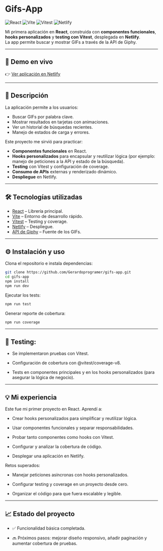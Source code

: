 # Gifs-App

![React](https://img.shields.io/badge/React-18-blue?logo=react)
![Vite](https://img.shields.io/badge/Vite-Frontend-purple?logo=vite)
![Vitest](https://img.shields.io/badge/Tests-Vitest-green?logo=vitest)
![Netlify](https://img.shields.io/badge/Deployed-Netlify-brightgreen?logo=netlify)

Mi primera aplicación en **React**, construida con **componentes funcionales**, **hooks personalizados** y **testing con Vitest**, desplegada en **Netlify**.  
La app permite buscar y mostrar GIFs a través de la API de Giphy.

---

## 🚀 Demo en vivo

👉 [Ver aplicación en Netlify](TU_LINK_DE_NETLIFY)

---

## 📝 Descripción

La aplicación permite a los usuarios:

- Buscar GIFs por palabra clave.
- Mostrar resultados en tarjetas con animaciones.
- Ver un historial de búsquedas recientes.
- Manejo de estados de carga y errores.

Este proyecto me sirvió para practicar:

- **Componentes funcionales** en React.  
- **Hooks personalizados** para encapsular y reutilizar lógica (por ejemplo: manejo de peticiones a la API y estado de la búsqueda).  
- **Testing** con Vitest y configuración de coverage.  
- **Consumo de APIs** externas y renderizado dinámico.  
- **Despliegue** en Netlify.  

---

## 🛠 Tecnologías utilizadas

- [React](https://reactjs.org/) – Librería principal.  
- [Vite](https://vitejs.dev/) – Entorno de desarrollo rápido.  
- [Vitest](https://vitest.dev/) – Testing y coverage.  
- [Netlify](https://www.netlify.com/) – Despliegue.  
- [API de Giphy](https://developers.giphy.com/) – Fuente de los GIFs.  

---

## ⚙️ Instalación y uso

Clona el repositorio e instala dependencias:

```bash
git clone https://github.com/Gerardoprogramer/gifs-app.git
cd gifs-app
npm install
npm run dev
```

Ejecutar los tests:

```bash
npm run test
```

Generar reporte de cobertura:

```bash
npm run coverage
```
---
## 🧪 Testing:

- Se implementaron pruebas con Vitest.

- Configuración de cobertura con @vitest/coverage-v8.

- Tests en componentes principales y en los hooks personalizados (para asegurar la lógica de negocio).

---

## 💡 Mi experiencia

Este fue mi primer proyecto en React. Aprendí a:

- Crear hooks personalizados para simplificar y reutilizar lógica.

- Usar componentes funcionales y separar responsabilidades.

- Probar tanto componentes como hooks con Vitest.

- Configurar y analizar la cobertura de código.

- Desplegar una aplicación en Netlify.

Retos superados:

- Manejar peticiones asíncronas con hooks personalizados.

- Configurar testing y coverage en un proyecto desde cero.

- Organizar el código para que fuera escalable y legible.

---

## 📈 Estado del proyecto

- ✅ Funcionalidad básica completada.

- 🔜 Próximos pasos: mejorar diseño responsivo, añadir paginación y aumentar cobertura de pruebas.
